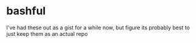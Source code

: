 bashful
=======

I've had these out as a gist for a while now, but figure its probably best to just keep them as an actual repo
